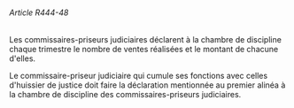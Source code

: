 ###### Article R444-48

Les commissaires-priseurs judiciaires déclarent à la chambre de discipline chaque trimestre le nombre de ventes réalisées et le montant de chacune d'elles.

Le commissaire-priseur judiciaire qui cumule ses fonctions avec celles d'huissier de justice doit faire la déclaration mentionnée au premier alinéa à la chambre de discipline des commissaires-priseurs judiciaires.

